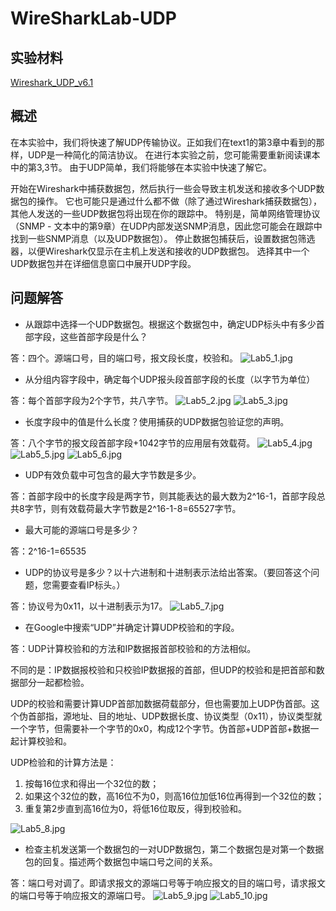# WireSharkLab-UDP

## 实验材料
[Wireshark_UDP_v6.1](Wireshark_UDP_v6.1.pdf)

## 概述
  在本实验中，我们将快速了解UDP传输协议。正如我们在text1的第3章中看到的那样，UDP是一种简化的简洁协议。
  在进行本实验之前，您可能需要重新阅读课本中的第3,3节。
  由于UDP简单，我们将能够在本实验中快速了解它。
  
  开始在Wireshark中捕获数据包，然后执行一些会导致主机发送和接收多个UDP数据包的操作。
  它也可能只是通过什么都不做（除了通过Wireshark捕获数据包），其他人发送的一些UDP数据包将出现在你的跟踪中。
  特别是，简单网络管理协议（SNMP - 文本中的第9章）在UDP内部发送SNMP消息，因此您可能会在跟踪中找到一些SNMP消息（以及UDP数据包）。
  停止数据包捕获后，设置数据包筛选器，以便Wireshark仅显示在主机上发送和接收的UDP数据包。
  选择其中一个UDP数据包并在详细信息窗口中展开UDP字段。

## 问题解答

+ 从跟踪中选择一个UDP数据包。根据这个数据包中，确定UDP标头中有多少首部字段，这些首部字段是什么？

答：四个。源端口号，目的端口号，报文段长度，校验和。
![Lab5_1.jpg](../img/Lab5_1.jpg)

+ 从分组内容字段中，确定每个UDP报头段首部字段的长度（以字节为单位）

答：每个首部字段为2个字节，共八字节。
![Lab5_2.jpg](../img/Lab5_2.jpg)
![Lab5_3.jpg](../img/Lab5_3.jpg)

+ 长度字段中的值是什么长度？使用捕获的UDP数据包验证您的声明。

答：八个字节的报文段首部字段+1042字节的应用层有效载荷。
![Lab5_4.jpg](../img/Lab5_4.jpg)
![Lab5_5.jpg](../img/Lab5_5.jpg)
![Lab5_6.jpg](../img/Lab5_6.jpg)

+ UDP有效负载中可包含的最大字节数是多少。

答：首部字段中的长度字段是两字节，则其能表达的最大数为2^16-1，首部字段总共8字节，则有效载荷最大字节数是2^16-1-8=65527字节。

+ 最大可能的源端口号是多少？

答：2^16-1=65535

+ UDP的协议号是多少？以十六进制和十进制表示法给出答案。（要回答这个问题，您需要查看IP标头。）

答：协议号为0x11，以十进制表示为17。
![Lab5_7.jpg](../img/Lab5_7.jpg)

+ 在Google中搜索“UDP”并确定计算UDP校验和的字段。

答：UDP计算校验和的方法和IP数据报首部校验和的方法相似。
   
   不同的是：IP数据报校验和只校验IP数据报的首部，但UDP的校验和是把首部和数据部分一起都检验。


   UDP的校验和需要计算UDP首部加数据荷载部分，但也需要加上UDP伪首部。这个伪首部指，源地址、目的地址、UDP数据长度、协议类型（0x11），协议类型就一个字节，但需要补一个字节的0x0，构成12个字节。伪首部+UDP首部+数据一起计算校验和。

   UDP检验和的计算方法是：

1. 按每16位求和得出一个32位的数；
2. 如果这个32位的数，高16位不为0，则高16位加低16位再得到一个32位的数；
3. 重复第2步直到高16位为0，将低16位取反，得到校验和。

![Lab5_8.jpg](../img/Lab5_8.jpg)

+ 检查主机发送第一个数据包的一对UDP数据包，第二个数据包是对第一个数据包的回复。描述两个数据包中端口号之间的关系。

答：端口号对调了。即请求报文的源端口号等于响应报文的目的端口号，请求报文的端口号等于响应报文的源端口号。
![Lab5_9.jpg](../img/Lab5_9.jpg)
![Lab5_10.jpg](../img/Lab5_10.jpg)

